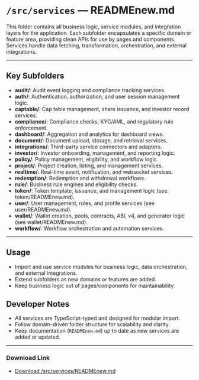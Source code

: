 # `/src/services` — READMEnew.md

This folder contains all business logic, service modules, and integration layers for the application. Each subfolder encapsulates a specific domain or feature area, providing clean APIs for use by pages and components. Services handle data fetching, transformation, orchestration, and external integrations.

---

## Key Subfolders
- **audit/**: Audit event logging and compliance tracking services.
- **auth/**: Authentication, authorization, and user session management logic.
- **captable/**: Cap table management, share issuance, and investor record services.
- **compliance/**: Compliance checks, KYC/AML, and regulatory rule enforcement.
- **dashboard/**: Aggregation and analytics for dashboard views.
- **document/**: Document upload, storage, and retrieval services.
- **integrations/**: Third-party service connectors and adapters.
- **investor/**: Investor onboarding, management, and reporting logic.
- **policy/**: Policy management, eligibility, and workflow logic.
- **project/**: Project creation, listing, and management services.
- **realtime/**: Real-time event, notification, and websocket services.
- **redemption/**: Redemption and withdrawal workflows.
- **rule/**: Business rule engines and eligibility checks.
- **token/**: Token template, issuance, and management logic (see token/READMEnew.md).
- **user/**: User management, roles, and profile services (see user/READMEnew.md).
- **wallet/**: Wallet creation, pools, contracts, ABI, v4, and generator logic (see wallet/READMEnew.md).
- **workflow/**: Workflow orchestration and automation services.

---

## Usage
- Import and use service modules for business logic, data orchestration, and external integrations.
- Extend subfolders as new domains or features are added.
- Keep business logic out of pages/components for maintainability.

## Developer Notes
- All services are TypeScript-typed and designed for modular import.
- Follow domain-driven folder structure for scalability and clarity.
- Keep documentation (`READMEnew.md`) up to date as new services are added or updated.

---

### Download Link
- [Download /src/services/READMEnew.md](sandbox:/Users/neilbatchelor/Cursor/1/src/services/READMEnew.md)
